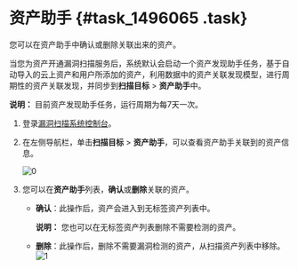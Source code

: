 # 资产助手 {#task_1496065 .task}

您可以在资产助手中确认或删除关联出来的资产。

当您为资产开通漏洞扫描服务后，系统默认会启动一个资产发现助手任务，基于自动导入的云上资产和用户所添加的资产，利用数据中的资产关联发现模型，进行周期性的资产关联发现，并同步到**扫描目标** \> **资产助手**中。

**说明：** 目前资产发现助手任务，运行周期为每7天一次。

1.  登录[漏洞扫描系统控制台](https://yundun.console.aliyun.com/?p=avds)。
2.  在左侧导航栏，单击**扫描目标** \> **资产助手**，可以查看资产助手关联到的资产信息。 

    ![0](http://static-aliyun-doc.oss-cn-hangzhou.aliyuncs.com/assets/img/1188490/156577747554452_zh-CN.png)

3.  您可以在**资产助手**列表，**确认**或**删除**关联的资产。 

    -   **确认**：此操作后，资产会进入到无标签资产列表中。

        **说明：** 您也可以在无标签资产列表删除不需要检测的资产。

    -   **删除**：此操作后，删除不需要漏洞检测的资产，从扫描资产列表中移除。
    ![1](http://static-aliyun-doc.oss-cn-hangzhou.aliyuncs.com/assets/img/1188490/156577747554454_zh-CN.png)


